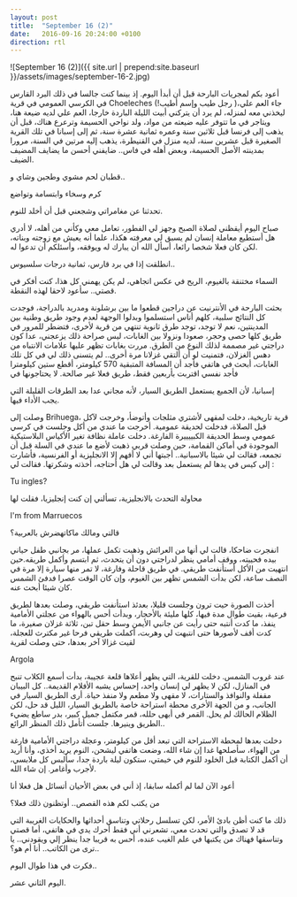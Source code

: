 ```yaml
---
layout: post
title:  "September 16 (2)"
date:   2016-09-16 20:24:00 +0100
direction: rtl
---
```


![September 16 (2)]({{ site.url | prepend:site.baseurl }}/assets/images/september-16-2.jpg)

أعود بكم لمجريات البارحة قبل أن أبدأ اليوم. إذ بينما كنت جالسا في ذلك البرد القارس في الكرسي العمومي في قرية Choeleches جاء العم علي،( رجل طيب وإسم أطيب!) ليخذني معه لمنزله، لم يرد أن يتركني أبيت الليلة الباردة خارجا، العم علي لديه ضيعة هنا، ويتاجر في ما تتوفر عليه ضيعته من مواد، ولد نواحي الحسيمة وترعرع هناك، قبل أن يذهب إلى فرنسا قبل ثلاثين سنة وعمره ثمانية عشرة سنة، ثم إلى إسبانا في تلك القرية الصغيرة قبل عشرين سنة، لديه منزل في القنيطرة، يذهب إليه مرتين في السنة، مرورا بمدينته الأصل الحسيمة، وبعض أهله في فاس.. ضايفني أحسن ما يضايف المضيف الضيف.

قطبان لحم مشوي وطجين وشاي و..

كرم وسخاء وابتسامة وتواضع

تحدثنا عن مغامراتي وشجعني قبل أن أخلد للنوم.

صباح اليوم أيقظني لصلاة الصبح وجهز لي الفطور، تعامل معي وكأني من أهله، لا أدري هل أستطيع معاملة إنسان لم يسبق لي معرفته هكذا، علما أنه يعيش مع زوجته وبناته، لكن كان فعلا شخصا رائعا، أسأل الله أن يبارك له ويوفقه، وأسئلكم أن تدعوا له.

انطلقت إذا في برد قارس، ثمانية درجات سلسيوس..

السماء مختنقة بالغيوم، الريح في عكس اتجاهي، لم يكن يهمني كل هذا، كنت أفكر في قصتي.. سأعود لاحقا لهذه النقطة.

بحثت البارحة في الأنترنيت عن دراجين قطعوا ما بين برشلونة ومدريد بالدراجة، فوجدت كل النتائج سلبية، كلهم أناس استسلموا وبدلوا الوجهة لعدم وجود طريق وطنية بين المدينتين، نعم لا توجد، توجد طرق ثانوية تنتهي من قرية لأخرى، فتضطر للمرور في طريق كلها حصى وحجر، صعودا ونزولا بين الغابات، ليس صراحة ذلك يزعجني، عدا كون دراجتي غير مصممة لذلك النوع من الطرق. مررت بغابات تظهر عليها علامات الانتباه من دهس الغزلان، فتمنيت لو أن ألتقي غزلانا مرة أخرى.. لم يتسنى ذلك لي في كل تلك الغابات، أبحث في هاتفي فأجد أن المسافة المتبقية 570 كيلومتر، أقطع ستين كيلومترا فأجد نفسي اقتربت بأربعين فقط، طريق فعلا غير صالحة. لا يحتاجونها في

إسبانيا، لأن الجميع يستعمل الطريق السيار، لأنه مجاني عدا بعد الطرقات القليلة التي يجب الأداء فيها.

وصلت إلى Brihuega، قرية تاريخية، دخلت لمقهى لأشتري مثلجات وأتوضأ، وخرجت لآكل قبل الصلاة، فدخلت لحديقة عمومية. أخرجت ما عندي من أكل وجلست في كرسي عمومي وسط الحديقة الكبييييرة الفارغة. دخلت عاملة نظافة تغير الأكياس البلاستيكية الموجودة في أماكن القمامة، حين وصلت قربي ذهبت لأضع ما عندي في السلة قبل أن تجمعه، فقالت لي شيئا بالاسبانية.. أجبتها أني لا أفهم إلا الانجليزية أو الفرنسية، فأشارت إلى كيس في يدها لم يستعمل بعد وقالت لي هل أحتاجه، أخذته وشكرتها. فقالت لي :

Tu ingles?

محاولة التحدث بالانجليزية، تسألني إن كنت إنجليزيا، فقلت لها

I'm from Marruecos

قالتي ومالك ماكاتهضرش بالعربية؟

انفجرت ضاحكا، قالت لي أنها من العرائش وذهبت تكمل عملها، مر بجانبي طفل حياني بيده فحييته، ووقف أمامي ينظر لدراجتي دون أن يتحدث، ثم ابتسم وأكمل طريقه.حين انتهيت من الأكل أستأنفت طريقي. في طريق قاحلة وفارغة، لا تمر منها سيارة إلا مرة في النصف ساعة، لكن بدأت الشمس تظهر بين الغيوم، وإن كان الوقت عصرا فدفئ الشمس كان شيئا أبحث عنه.

أخذت الصورة حيت ترون وجلست قليلا، بعدئذ استأنفت طريقي، وصلت بعدها لطريق فرعية، بقيت طوال مدة فيها، كلها مليئة بالأحجار، وبدأت أحس بالهواء من عجلتي الأمامية ينفذ، ما كدت أنتبه حتى رأيت عن جانبي الأيمن وسط حقل تبن، ثلاثة غزلان صغيرة، ما كدت أقف لأصورها حتى انتبهت لي وهربت، أكملت طريقي فرحا غير مكترث للعجلة، لقيت غزالا آخر بعدها، حتى وصلت لقرية

Argola

عند غروب الشمس. دخلت للقرية، التي يظهر أعلاها قلعة عجيبة، بدأت أسمع الكلاب تنبح في المنازل، لكن لا يظهر لي إنسان واحد، إحساس يشبه الأفلام القديمة.. كل البيبان مقفلة والنوافذ والستارات، لا مقهى ولا مطعم ولا منفذ حياة. أرى الطريق السيار في الجانب، و من الجهة الأخرى محطة استراحة خاصة بالطريق السيار، الليل قد حل، لكن الظلام الحالك لم يحل. القمر في أبهى حلله، قمر مكتمل جميل كبير، بدر ساطع يضيء الطريق وينيرها. جلست أتأمل ذلك المنظر الرائع..

دخلت بعدها لمحطة الاستراحة التي تبعد أقل من كيلومتر، وعجلة دراجتي الأمامية فارغة من الهواء، سأصلحها غدا إن شاء الله، وضعت هاتفي ليشحن، النوم يريد أخذي، وأنا أريد أن أكمل الكتابة قبل الخلود للنوم في خيمتي، ستكون ليلة باردة جدا، سألبس كل ملابسي، لأجرب وأغامر. إن شاء الله.

أعود الآن لما لم أكمله سابقا، إذ أني في بعض الأحيان أتسائل هل فعلا أنا

من يكتب لكم هذه القصص.. أوتظنون ذلك فعلا؟

ذلك ما كنت أظن بادئ الأمر، لكن تسلسل رحلاتي وتناسق أحداثها والحكايات الغريبة التي قد لا تصدق والتي تحدث معي، تشعرني أني فقط أحرك يدي في هاتفي، أما قصتي وتناسقها فهناك من يكتبها في علم الغيب عنده، أحس به قريبا جدا ينظر إلي ويقودني.. يا ترى من الكاتب.. أنا أم هو؟..

فكرت في هذا طوال اليوم..

اليوم الثاني عشر.